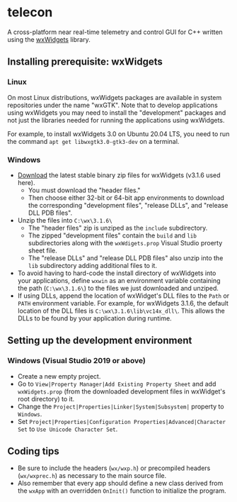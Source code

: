 # telecon
A cross-platform near real-time telemetry and control GUI for C++ written using the [wxWidgets](https://www.wxwidgets.org/) library.

## Installing prerequisite: wxWidgets
### Linux
On most Linux distributions, wxWidgets packages are available in system repositories under the name "wxGTK". Note that to develop applications using wxWidgets you may need to install the "development" packages and not just the libraries needed for running the applications using wxWidgets.

For example, to install wxWidgets 3.0 on Ubuntu 20.04 LTS, you need to run the command `apt get libwxgtk3.0-gtk3-dev` on a terminal.

### Windows
- [Download](https://www.wxwidgets.org/downloads/) the latest stable binary zip files for wxWidgets (v3.1.6 used here).
    - You must download the "header files."
    - Then choose either 32-bit or 64-bit app environments to download the corresponding "development files", "release DLLs", and "release DLL PDB files".
- Unzip the files into `C:\wx\3.1.6\`
    - The "header files" zip is unziped as the `include` subdirectory.
    - The zipped "development files" contain the `build` and `lib` subdirectories along with the `wxWdigets.prop` Visual Studio proerty sheet file.
    - The "release DLLs" and "release DLL PDB files" also unzip into the `lib` subdirectory adding additional files to it.
- To avoid having to hard-code the install directory of wxWidgets into your applications, define `wxwin` as an environment variable containing the path (`C:\wx\3.1.6\`) to the files we just downloaded and unziped.
- If using DLLs, append the location of wxWidget's DLL files to the `Path` or `PATH` environment variable. For example, for wxWidgets 3.1.6, the default location of the DLL files is `C:\wx\3.1.6\lib\vc14x_dll\`. This allows the DLLs to be found by your application during runtime.

## Setting up the development environment
### Windows (Visual Studio 2019 or above)
- Create a new empty project.
- Go to `View|Property Manager|Add Existing Property Sheet` and add `wxWidgets.prop` (from the downloaded development files in wxWidget's root directory) to it.
- Change the `Project|Properties|Linker|System|Subsystem|` property to `Windows`.
- Set `Project|Properties|Configuration Properties|Advanced|Character Set` to `Use Unicode Character Set`.

## Coding tips
- Be sure to include the headers (`wx/wxp.h`) or precompiled headers (`wx/wxprec.h`) as necessary to the main source file.
- Also remember that every app should define a new class derived from the `wxApp` with an overridden `OnInit()` function to initialize the program.

